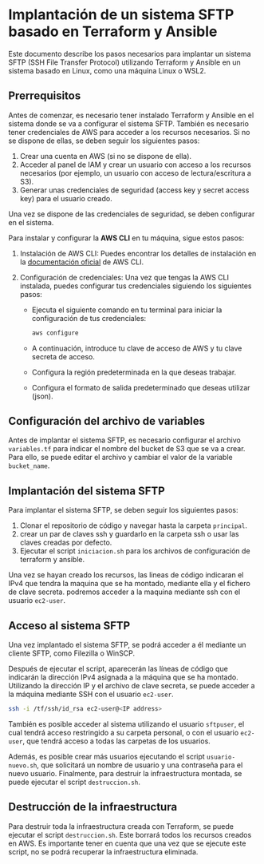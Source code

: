 # Implantación de un sistema SFTP basado en Terraform y Ansible

Este documento describe los pasos necesarios para implantar un sistema SFTP (SSH File Transfer Protocol) utilizando Terraform y Ansible en un sistema basado en Linux, como una máquina Linux o WSL2.

## Prerrequisitos

Antes de comenzar, es necesario tener instalado Terraform y Ansible en el sistema donde se va a configurar el sistema SFTP. También es necesario tener credenciales de AWS para acceder a los recursos necesarios. Si no se dispone de ellas, se deben seguir los siguientes pasos:

1. Crear una cuenta en AWS (si no se dispone de ella).
2. Acceder al panel de IAM y crear un usuario con acceso a los recursos necesarios (por ejemplo, un usuario con acceso de lectura/escritura a S3).
3. Generar unas credenciales de seguridad (access key y secret access key) para el usuario creado.

Una vez se dispone de las credenciales de seguridad, se deben configurar en el sistema.

Para instalar y configurar la **AWS CLI** en tu máquina, sigue estos pasos:

1. Instalación de AWS CLI: Puedes encontrar los detalles de instalación en la [documentación oficial](https://docs.aws.amazon.com/cli/latest/userguide/install-cliv2.html) de AWS CLI.

2. Configuración de credenciales: Una vez que tengas la AWS CLI instalada, puedes configurar tus credenciales siguiendo los siguientes pasos:

   - Ejecuta el siguiente comando en tu terminal para iniciar la configuración de tus credenciales:

     ```bash
     aws configure
     ```

   - A continuación, introduce tu clave de acceso de AWS y tu clave secreta de acceso.

   - Configura la región predeterminada en la que deseas trabajar.

   - Configura el formato de salida predeterminado que deseas utilizar (json).

## Configuración del archivo de variables

Antes de implantar el sistema SFTP, es necesario configurar el archivo `variables.tf` para indicar el nombre del bucket de S3 que se va a crear. Para ello, se puede editar el archivo y cambiar el valor de la variable `bucket_name`.

## Implantación del sistema SFTP

Para implantar el sistema SFTP, se deben seguir los siguientes pasos:

1. Clonar el repositorio de código y navegar hasta la carpeta `principal`.
2. crear un par de claves ssh y guardarlo en la carpeta ssh o usar las claves creadas por defecto.
3. Ejecutar el script `iniciacion.sh` para los archivos de configuración de terraform y ansible.

Una vez se hayan creado los recursos, las lineas de código indicaran el IPv4 que tendra la maquina que se ha montado, mediante ella y el fichero de clave secreta. podremos acceder a la maquina mediante ssh con el usuario `ec2-user`.



## Acceso al sistema SFTP

Una vez implantado el sistema SFTP, se podrá acceder a él mediante un cliente SFTP, como Filezilla o WinSCP.

Después de ejecutar el script, aparecerán las líneas de código que indicarán la dirección IPv4 asignada a la máquina que se ha montado. Utilizando la dirección IP y el archivo de clave secreta, se puede acceder a la máquina mediante SSH con el usuario `ec2-user`.

```bash
ssh -i /tf/ssh/id_rsa ec2-user@<IP address>
```

También es posible acceder al sistema utilizando el usuario `sftpuser`, el cual tendrá acceso restringido a su carpeta personal, o con el usuario `ec2-user`, que tendrá acceso a todas las carpetas de los usuarios.

Además, es posible crear más usuarios ejecutando el script `usuario-nuevo.sh`, que solicitará un nombre de usuario y una contraseña para el nuevo usuario. Finalmente, para destruir la infraestructura montada, se puede ejecutar el script `destruccion.sh`.



## Destrucción de la infraestructura

Para destruir toda la infraestructura creada con Terraform, se puede ejecutar el script `destruccion.sh`. Este borrará todos los recursos creados en AWS. Es importante tener en cuenta que una vez que se ejecute este script, no se podrá recuperar la infraestructura eliminada.

